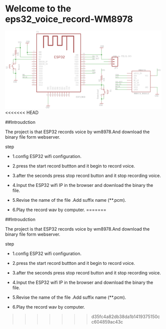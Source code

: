 Welcome to the eps32_voice_record-WM8978
=========================
![connect](https://raw.githubusercontent.com/donny681/eps32_voice_record-WM8978-/master/Huan_hardware_0.7.0.png)
<<<<<<< HEAD

##Introudction

The project is that ESP32 records voice by wm8978.And download the binary file form webserver.


step

* 1.config ESP32 wifi configuration.

* 2.press the start record buttton and it begin to record voice.

* 3.after the seconds press stop record button and it stop recording voice.

* 4.Input the ESP32 wifi IP in the browser and download the binary the file.

* 5.Revise the name of the file .Add suffix name (**.pcm).

* 6.Play the record wav by computer.
=======

##Introudction

The project is that ESP32 records voice by wm8978.And download the binary file form webserver.


step

* 1.config ESP32 wifi configuration.

* 2.press the start record buttton and it begin to record voice.

* 3.after the seconds press stop record button and it stop recording voice.

* 4.Input the ESP32 wifi IP in the browser and download the binary the file.

* 5.Revise the name of the file .Add suffix name (**.pcm).

* 6.Play the record wav by computer.


>>>>>>> d35fc4a82db38da1b1419375150cc604859ac43c
